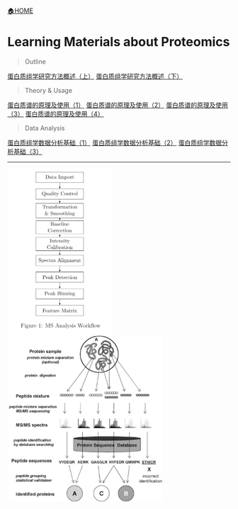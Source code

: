[🏠HOME](README.md)

# Learning Materials about Proteomics

> Outline

[蛋白质组学研究方法概述（上）](https://www.jianshu.com/p/36d5a7afa4de)
[蛋白质组学研究方法概述（下）](https://www.jianshu.com/p/de5f5a43cc3b)

> Theory & Usage

[蛋白质谱的原理及使用（1）](https://www.jianshu.com/p/272c7814f593)
[蛋白质谱的原理及使用（2）](https://www.jianshu.com/p/825fd05a0d12)
[蛋白质谱的原理及使用（3）](https://www.jianshu.com/p/ef11012d5e30)
[蛋白质谱的原理及使用（4）](https://www.jianshu.com/p/7e2149715b39)

> Data Analysis

[蛋白质组学数据分析基础（1）](https://www.jianshu.com/p/791329337af7)
[蛋白质组学数据分析基础（2）](https://www.jianshu.com/p/872d7436bc64)
[蛋白质组学数据分析基础（3）](https://www.jianshu.com/p/492bbb5a90d5)

---

<span><img src="src/ms_workflow.jpg" alt="workflow pic" width=236 /></span>
<span><img src="src/proteomics_outline.jpg" alt="outline pic" width=350 /></span>

